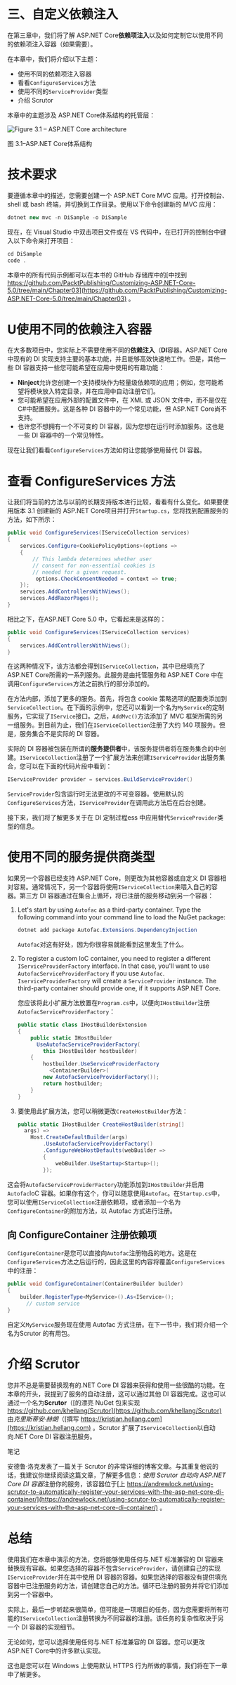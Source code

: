 # 三、自定义依赖注入

在第三章中，我们将了解 ASP.NET Core**依赖项注入**以及如何定制它以使用不同的依赖项注入容器（如果需要）。

在本章中，我们将介绍以下主题：

*   使用不同的依赖项注入容器
*   看看`ConfigureServices`方法
*   使用不同的`ServiceProvider`类型
*   介绍 Scrutor

本章中的主题涉及 ASP.NET Core体系结构的托管层：

![Figure 3.1 – ASP.NET Core architecture ](img/Figure_3.1_B17133.jpg)

图 3.1–ASP.NET Core体系结构

# 技术要求

要遵循本章中的描述，您需要创建一个 ASP.NET Core MVC 应用。打开控制台、shell 或 bash 终端，并切换到工作目录。使用以下命令创建新的 MVC 应用：

```cs
dotnet new mvc -n DiSample -o DiSample
```

现在，在 Visual Studio 中双击项目文件或在 VS 代码中，在已打开的控制台中键入以下命令来打开项目：

```cs
cd DiSample
code .
```

本章中的所有代码示例都可以在本书的 GitHub 存储库中的[中找到 https://github.com/PacktPublishing/Customizing-ASP.NET-Core-5.0/tree/main/Chapter03](https://github.com/PacktPublishing/Customizing-ASP.NET-Core-5.0/tree/main/Chapter03) 。

# U使用不同的依赖注入容器

在大多数项目中，您实际上不需要使用不同的**依赖注入**（**DI**容器。ASP.NET Core中现有的 DI 实现支持主要的基本功能，并且能够高效快速地工作。但是，其他一些 DI 容器支持一些您可能希望在应用中使用的有趣功能：

*   **Ninject**允许您创建一个支持模块作为轻量级依赖项的应用；例如，您可能希望将模块放入特定目录，并在应用中自动注册它们。
*   您可能希望在应用外部的配置文件中，在 XML 或 JSON 文件中，而不是仅在 C#中配置服务。这是各种 DI 容器中的一个常见功能，但 ASP.NET Core尚不支持。
*   也许您不想拥有一个不可变的 DI 容器，因为您想在运行时添加服务。这也是一些 DI 容器中的一个常见特性。

现在让我们看看`ConfigureServices`方法如何让您能够使用替代 DI 容器。

# 查看 ConfigureServices 方法

让我们将当前的方法与以前的长期支持版本进行比较，看看有什么变化。如果要使用版本 3.1 创建新的 ASP.NET Core项目并打开`Startup.cs`，您将找到配置服务的方法，如下所示：

```cs
public void ConfigureServices(IServiceCollection services)
{
    services.Configure<CookiePolicyOptions>(options =>
    {
        // This lambda determines whether user
        // consent for non-essential cookies is
        // needed for a given request.
         options.CheckConsentNeeded = context => true;
    });
    services.AddControllersWithViews();
    services.AddRazorPages();
}
```

相比之下，在ASP.NET Core 5.0 中，它看起来是这样的：

```cs
public void ConfigureServices(IServiceCollection services)
{
    services.AddControllersWithViews();
}
```

在这两种情况下，该方法都会得到`IServiceCollection`，其中已经填充了 ASP.NET Core所需的一系列服务。此服务是由托管服务和 ASP.NET Core 中在调用`ConfigureServices`方法之前执行的部分添加的。

在方法内部，添加了更多的服务。首先，将包含 cookie 策略选项的配置类添加到`ServiceCollection`。在下面的示例中，您还可以看到一个名为`MyService`的定制服务，它实现了`IService`接口。之后，`AddMvc()`方法添加了 MVC 框架所需的另一组服务。到目前为止，我们在`IServiceCollection`注册了大约 140 项服务。但是，服务集合不是实际的 DI 容器。

实际的 DI 容器被包装在所谓的**服务提供者**中，该服务提供者将在服务集合的中创建。`IServiceCollection`注册了一个扩展方法来创建`IServiceProvider`出服务集合，您可以在下面的代码片段中看到：

```cs
IServiceProvider provider = services.BuildServiceProvider()
```

`ServiceProvider`包含运行时无法更改的不可变容器。使用默认的`ConfigureServices`方法，`IServiceProvider`在调用此方法后在后台创建。

接下来，我们将了解更多关于在 DI 定制过程ess 中应用替代`ServiceProvider`类型的信息。

# 使用不同的服务提供商类型

如果另一个容器已经支持 ASP.NET Core，则更改为其他容器或自定义 DI 容器相对容易。通常情况下，另一个容器将使用`IServiceCollection`来喂入自己的容器。第三方 DI 容器通过在集合上循环，将已注册的服务移动到另一个容器：

1.  Let's start by using `Autofac` as a third-party container. Type the following command into your command line to load the NuGet package:

    ```cs
    dotnet add package Autofac.Extensions.DependencyInjection
    ```

    `Autofac`对这有好处，因为你很容易就能看到这里发生了什么。

2.  To register a custom IoC container, you need to register a different `IServiceProviderFactory` interface. In that case, you'll want to use `AutofacServiceProviderFactory` if you use `Autofac`. `IserviceProviderFactory` will create a `ServiceProvider` instance. The third-party container should provide one, if it supports ASP.NET Core.

    您应该将此小扩展方法放置在`Program.cs`中，以便向`IHostBuilder`注册`AutofacServiceProviderFactory`：

    ```cs
    public static class IHostBuilderExtension
    {
        public static IHostBuilder 
          UseAutofacServiceProviderFactory(
            this IHostBuilder hostbuilder)
        {
            hostbuilder.UseServiceProviderFactory
              <ContainerBuilder>(
            new AutofacServiceProviderFactory());
            return hostbuilder;
        }
    }
    ```

3.  要使用此扩展方法，您可以稍微更改`CreateHostBuilder`方法：

    ```cs
    public static IHostBuilder CreateHostBuilder(string[] 
      args) =>
        Host.CreateDefaultBuilder(args)
            .UseAutofacServiceProviderFactory()
            .ConfigureWebHostDefaults(webBuilder =>
            {
                webBuilder.UseStartup<Startup>();
            });
    ```

这会将`AutofacServiceProviderFactory`功能添加到`IHostBuilder`并启用`Autofac`IoC 容器。如果你有这个，你可以随意使用`Autofac`。在`Startup.cs`中，您可以使用`IServiceCollection`注册依赖项，或者添加一个名为`ConfigureContainer`的附加方法，以 Autofac 方式进行注册。

## 向 ConfigureContainer 注册依赖项

`ConfigureContainer`是您可以直接向`Autofac`注册物品的地方。这是在`ConfigureServices`方法之后运行的，因此这里的内容将覆盖`ConfigureServices`中的注册：

```cs
public void ConfigureContainer(ContainerBuilder builder)
{
    builder.RegisterType<MyService>().As<IService>();
      // custom service
}
```

自定义`MyService`服务现在使用 Autofac 方式注册。在下一节中，我们将介绍一个名为Scrutor 的有用包。

# 介绍 Scrutor

您并不总是需要替换现有的.NET Core DI 容器来获得和使用一些很酷的功能。在本章的开头，我提到了服务的自动注册，这可以通过其他 DI 容器完成。这也可以通过一个名为**Scrutor**（[的漂亮 NuGet 包来实现 https://github.com/khellang/Scrutor](https://github.com/khellang/Scrutor) 由*克里斯蒂安·赫朗*（[撰写 https://kristian.hellang.com](https://kristian.hellang.com) 。Scrutor 扩展了`IServiceCollection`以自动向.NET Core DI 容器注册服务。

笔记

安德鲁·洛克发表了一篇关于 Scrutor 的非常详细的博客文章。与其重复他说的话，我建议你继续阅读这篇文章，了解更多信息：*使用 Scrutor 自动向 ASP.NET Core DI 容器*注册你的服务，该容器位于[上 https://andrewlock.net/using-scrutor-to-automatically-register-your-services-with-the-asp-net-core-di-container/](https://andrewlock.net/using-scrutor-to-automatically-register-your-services-with-the-asp-net-core-di-container/) 。

# 总结

使用我们在本章中演示的方法，您将能够使用任何与.NET 标准兼容的 DI 容器来替换现有容器。如果您选择的容器不包含`ServiceProvider`，请创建自己的实现`IServiceProvider`并在其中使用 DI 容器的容器。如果您选择的容器没有提供填充容器中已注册服务的方法，请创建您自己的方法。循环已注册的服务并将它们添加到另一个容器中。

实际上，最后一步听起来很简单，但可能是一项艰巨的任务，因为您需要将所有可能的`IServiceCollection`注册转换为不同容器的注册。该任务的复杂性取决于另一个 DI 容器的实现细节。

无论如何，您可以选择使用任何与.NET 标准兼容的 DI 容器。您可以更改 ASP.NET Core中的许多默认实现。

这也是您可以在 Windows 上使用默认 HTTPS 行为所做的事情，我们将在下一章中了解更多。